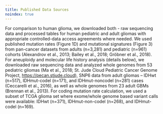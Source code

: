 ```yaml
---
title: Published Data Sources
noindex: true
---
```


For comparison to human glioma, we downloaded both - raw sequencing data and processed tables for human pediatric and adult gliomas with appropriate controlled-data access agreements where needed. We used published mutation rates (Figure 1D) and mutational signatures (Figure 3) from pan-cancer datasets from adults (n=3,281) and pediatric (n=961) cohorts (Alexandrov et al., 2013; Bailey et al., 2018; Gröbner et al., 2018). For aneuploidy and molecular life history analysis (details below), we downloaded raw sequencing data and analyzed whole genomes from 53 pediatric gliomas (Ma et al., 2018; St. Jude Cloud Pediatric Cancer Genome Project, https://pecan.stjude.cloud), SNP6 data from adult gliomas – IDHwt (n=517), IDHmut-codel (n=171), and IDHmut-noncodel (n=281) cases (Ceccarelli et al., 2016), as well as whole genomes from 23 adult GBMs (Brennan et al., 2013). For coding mutation rate calculation, we used a subset of TCGA glioma set where exome/whole genome based variant calls were available: IDHwt (n=371), IDHmut-non-codel (n=268), and IDHmut-codel (n=169).
